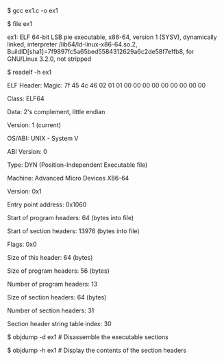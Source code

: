 $ gcc ex1.c -o ex1

$ file ex1 

ex1: ELF 64-bit LSB pie executable, x86-64, version 1 (SYSV), dynamically linked, interpreter /lib64/ld-linux-x86-64.so.2, BuildID[sha1]=7f9897fc5a65bed5584312629a6c2de58f7effb8, for GNU/Linux 3.2.0, not stripped

$ readelf -h ex1

ELF Header:
  Magic:   7f 45 4c 46 02 01 01 00 00 00 00 00 00 00 00 00
  
  Class:                             ELF64
  
  Data:                              2's complement, little endian
  
  Version:                           1 (current)
  
  OS/ABI:                            UNIX - System V
  
  ABI Version:                       0
  
  Type:                              DYN (Position-Independent Executable file)
  
  Machine:                           Advanced Micro Devices X86-64
  
  Version:                           0x1
  
  Entry point address:               0x1060
  
  Start of program headers:          64 (bytes into file)
  
  Start of section headers:          13976 (bytes into file)
  
  Flags:                             0x0
  
  Size of this header:               64 (bytes)
  
  Size of program headers:           56 (bytes)
  
  Number of program headers:         13
  
  Size of section headers:           64 (bytes)
  
  Number of section headers:         31
  
  Section header string table index: 30

$ objdump -d ex1  # Disassemble the executable sections

$ objdump -h ex1  # Display the contents of the section headers
